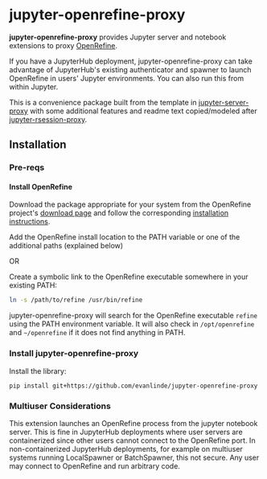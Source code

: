 # jupyter-openrefine-proxy

**jupyter-openrefine-proxy** provides Jupyter server and notebook extensions to proxy [OpenRefine](https://openrefine.org/).

If you have a JupyterHub deployment, jupyter-openrefine-proxy can take advantage of JupyterHub's existing authenticator and spawner to launch OpenRefine in users' Jupyter environments. You can also run this from within Jupyter.

This is a convenience package built from the template in [jupyter-server-proxy](https://github.com/jupyterhub/jupyter-server-proxy) with some additional features and readme text copied/modeled after [jupyter-rsession-proxy](https://github.com/jupyterhub/jupyter-rsession-proxy).


## Installation

### Pre-reqs

#### Install OpenRefine

Download the package appropriate for your system from the OpenRefine project's [download page](https://openrefine.org/download.html) and follow the corresponding [installation instructions](https://github.com/OpenRefine/OpenRefine/wiki/Installation-Instructions).

Add the OpenRefine install location to the PATH variable or one of the additional paths (explained below)

OR

Create a symbolic link to the OpenRefine executable somewhere in your existing PATH:
```bash
ln -s /path/to/refine /usr/bin/refine
```

jupyter-openrefine-proxy will search for the OpenRefine executable `refine` using the PATH environment variable. It will also check in `/opt/openrefine` and `~/openrefine` if it does not find anything in PATH.


### Install jupyter-openrefine-proxy

Install the library:
```
pip install git+https://github.com/evanlinde/jupyter-openrefine-proxy
```


### Multiuser Considerations

This extension launches an OpenRefine process from the jupyter notebook server. This is fine in JupyterHub deployments where user servers are containerized since other users cannot connect to the OpenRefine port. In non-containerized JupyterHub deployments, for example on multiuser systems running LocalSpawner or BatchSpawner, this not secure. Any user may connect to OpenRefine and run arbitrary code.

